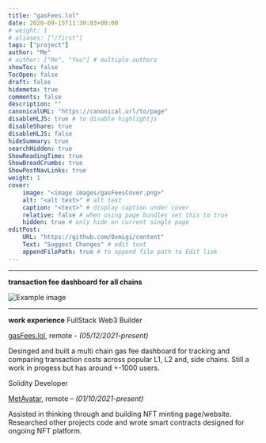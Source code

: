 ```yaml
---
title: "gasFees.lol"
date: 2020-09-15T11:30:03+00:00
# weight: 1
# aliases: ["/first"]
tags: ["project"]
author: "Me"
# author: ["Me", "You"] # multiple authors
showToc: false
TocOpen: false
draft: false
hidemeta: true
comments: false
description: ""
canonicalURL: "https://canonical.url/to/page"
disableHLJS: true # to disable highlightjs
disableShare: true
disableHLJS: false
hideSummary: true
searchHidden: true
ShowReadingTime: true
ShowBreadCrumbs: true
ShowPostNavLinks: true
weight: 1
cover:
    image: "<image images/gasFeesCover.png>"
    alt: "<alt text>" # alt text
    caption: "<text>" # display caption under cover
    relative: false # when using page bundles set this to true
    hidden: true # only hide on current single page
editPost:
    URL: "https://github.com/0xmigi/content"
    Text: "Suggest Changes" # edit text
    appendFilePath: true # to append file path to Edit link
---
```


***

**transaction fee dashboard for all chains**

![Example image](images/gasFeesCover.png)

***

**work experience**
FullStack Web3 Builder

[gasFees.lol](https://gasfees.lol/), remote - *(05/12/2021-present)*

Desinged and built a multi chain gas fee dashboard for tracking and comparing transaction costs across popular L1, L2 and, side chains. Still a work in progess but has around +-1000 users.

Solidity Developer

[MetAvatar](https://metavatar.digital/), remote – *(01/10/2021-present)*

Assisted in thinking through and building NFT minting page/website. Researched other projects code and wrote smart contracts designed for ongoing NFT platform.

